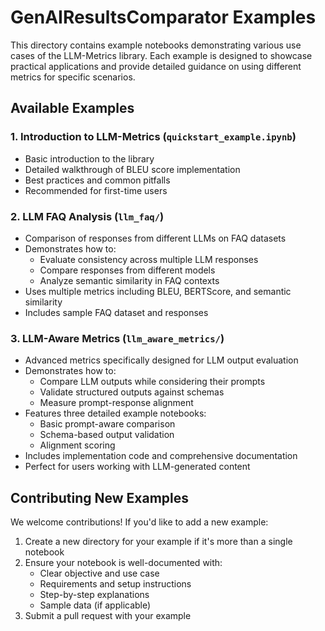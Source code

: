 # GenAIResultsComparator Examples

This directory contains example notebooks demonstrating various use cases of the LLM-Metrics library. Each example is designed to showcase practical applications and provide detailed guidance on using different metrics for specific scenarios.

## Available Examples

### 1. Introduction to LLM-Metrics (`quickstart_example.ipynb`)
- Basic introduction to the library
- Detailed walkthrough of BLEU score implementation
- Best practices and common pitfalls
- Recommended for first-time users

### 2. LLM FAQ Analysis (`llm_faq/`)
- Comparison of responses from different LLMs on FAQ datasets
- Demonstrates how to:
  - Evaluate consistency across multiple LLM responses
  - Compare responses from different models
  - Analyze semantic similarity in FAQ contexts
- Uses multiple metrics including BLEU, BERTScore, and semantic similarity
- Includes sample FAQ dataset and responses

### 3. LLM-Aware Metrics (`llm_aware_metrics/`)
- Advanced metrics specifically designed for LLM output evaluation
- Demonstrates how to:
  - Compare LLM outputs while considering their prompts
  - Validate structured outputs against schemas
  - Measure prompt-response alignment
- Features three detailed example notebooks:
  - Basic prompt-aware comparison
  - Schema-based output validation
  - Alignment scoring
- Includes implementation code and comprehensive documentation
- Perfect for users working with LLM-generated content

## Contributing New Examples

We welcome contributions! If you'd like to add a new example:

1. Create a new directory for your example if it's more than a single notebook
2. Ensure your notebook is well-documented with:
   - Clear objective and use case
   - Requirements and setup instructions
   - Step-by-step explanations
   - Sample data (if applicable)
3. Submit a pull request with your example
